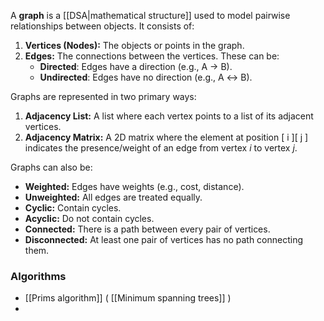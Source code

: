 A **graph** is a [[DSA|mathematical structure]] used to model pairwise relationships between objects. It consists of:

1. **Vertices (Nodes):** The objects or points in the graph.
2. **Edges:** The connections between the vertices. These can be:
    - **Directed**: Edges have a direction (e.g., A → B).
    - **Undirected**: Edges have no direction (e.g., A ↔ B).

Graphs are represented in two primary ways:

1. **Adjacency List:** A list where each vertex points to a list of its adjacent vertices.
2. **Adjacency Matrix:** A 2D matrix where the element at position \[ i \]\[ j \] indicates the presence/weight of an edge from vertex *i* to vertex *j*.

Graphs can also be:

- **Weighted:** Edges have weights (e.g., cost, distance).
- **Unweighted:** All edges are treated equally.
- **Cyclic:** Contain cycles.
- **Acyclic:** Do not contain cycles.
- **Connected:** There is a path between every pair of vertices.
- **Disconnected:** At least one pair of vertices has no path connecting them.
### Algorithms
- [[Prims algorithm]] ( [[Minimum spanning trees]] )
- 